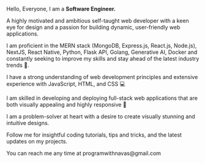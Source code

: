  <p>
          Hello, Everyone, I am a <b>Software Engineer.</b>
        </p>
        <p>
          A highly motivated and ambitious self-taught web developer with a keen
          eye for design and a passion for building dynamic, user-friendly web
          applications.
        </p>
        <p>
          I am proficient in the MERN stack (MongoDB, Express.js, React.js, Node.js), NextJS, React Native, Python, Flask API, Golang, Generative AI, Docker and constantly seeking to improve my
          skills and stay ahead of the latest industry trends 🚀.
        </p>
        <p>
          I have a strong understanding of web development principles and
          extensive experience with JavaScript, HTML, and CSS 💻
        </p>
        <p>
          I am skilled in developing and deploying full-stack web applications
          that are both visually appealing and highly responsive 🎨
        </p>
        <p>
          I am a problem-solver at heart with a desire to create visually
          stunning and intuitive designs.
        </p>
        <p>
          Follow me for insightful coding tutorials, tips and tricks, and the
          latest updates on my projects.
        </p>
        <p>You can reach me any time at programwithnavas@gmail.com</p>
